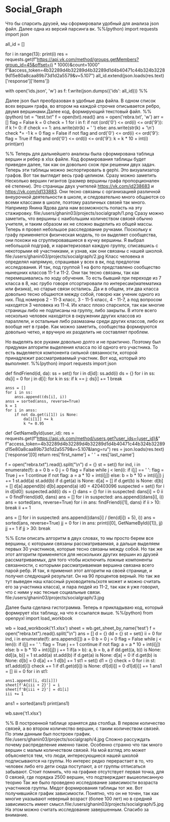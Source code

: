 # Social_Graph
Что бы спарсить друзей, мы сформировали удобный для анализа json файл. Далее одна из версий парсинга вк.
%%(python)
import requests
import json

all_id = []

for i in range(13):
    print(i)
    res = requests.get(f"https://api.vk.com/method/groups.getMembers?group_id=45&offset={i * 1000}&count=1000"
                       f"&access_token=4b32289d4b32289d4b32289d1d4b40471c44b324b32289d15e80a8caa89b73d1d2a5579&v=5.107")
    all_id.extend(json.loads(res.text)['response']['items'])

with open('ids.json', 'w') as f:
    f.write(json.dumps({'ids': all_id}))
%%

Далее json был преобразован в удобные два файла. В одном список всех вершин графа, во втором на каждой строчке описывается ребро, двумя вершинами.Далее код, формирующий текстовый файл.
%%(python)
txt = "test.txt"
f = open(txt).read()
ans = open('rebra.txt', 'w')
arr = []
flag = False
k = 0
check = 1
for i in f:
    if not (ord('0') <= ord(i) <= ord('9')):
        if k != 0:
            if check == 1:
                ans.write(str(k) + ' ')
            else:
                ans.write(str(k) + '\n')
            check *= -1
        k = 0
        flag = False
    if not flag and ord('0') <= ord(i) <= ord('9'):
        flag = True
    if flag and ord('0') <= ord(i) <= ord('9'):
        k = k * 10 + int(i)
print(arr)

%%
Теперь для дальнейшего анализы была сформирована таблица вершин и ребер в xlsx файле. Код формирования таблицы будет приведен далее, так как он довольно схож при решении двух задач. Теперь эти таблицы можно экспортировать в gephi. Это визуализатор графов. Вот так выглядит весь граф целиком. Сразу можно заметить Несколько вершин гигантов (размер вершины графа пропорционален её степени). Это страницы двух учителей https://vk.com/id238683 и  https://vk.com/id133883. Они тесно связаны с организацией различной внеурочной деятельности в школе, и следовательно много общаются со всеми классами в школе, поэтому различных связей так много. Например Янина Ядова дала нам возможность попасть на эту стажировку. 
file:/users/ghanin03/projects/socialgraph/1.png
Сразу можно заметить, что вершины с наибольшим количеством связей обычно учителя, и таким образом их не сложно выделить из общей массы. 
Теперь я провел небольшое расследование ручками. Поскольку к графу применяется физическая модель, то он выделяет сообщества, они похожи на сгруппировавшиеся в кучку вершины. Я выбрал небольшой подграф, и характеризовал каждую группу, списавшись с некоторыми её участниками, и узнав, как они связаны с нашей школой.
file:/users/ghanin03/projects/socialgraph/2.jpg
Класс человека я определял напрямую, спрашивая у всех в вк, под предлогом исследования. И так, под группой 1 на фото представлено сообщество нынешних классов 11-1 и 11-2. Они так тесно связаны, так как перемешивались по ходу обучения. То есть бывший при переходе из 7 класса в 8, нас грубо говоря отсортировали по интересам(математика или физика), но старые связи остались. Да и в общем, эти два класса довольно тесно общаются между собой, говорю как ученик одного из них. Под номеров 2 - 11-3 класс, 3 - 11-5 класс, 4 - 11-7, а под вопросом находятся 3 человека из 11-4. Их класс плохо спарсился, так как многие страницы либо не подписаны на группу, либо закрыты. В итоге всего несколько человек находятся в окружении других классов из параллели, и остальные либо размазаны среди других классов, либо их вообще нет в графе. Как можно заметить, сообщества формируются довольно четко, и вручную их разделить не составляет проблем. 

Но выделять все руками довольно долго и не практично. Поэтому был придуман алгоритм выделения класса по id одного его участника. То есть выделяется компонента сильной связанности, которой принадлежит рассматриваемый участник. Вот код, который это выполняет.
%%(python)
import requests
import json


def findFriend(id, da):
    ss = set()
    for i in d[id]:
        ss.add(i)
    ds = {}
    for i in ss:
        ds[i] = 0
        for j in d[i]:
            for k in ss:
                if k == j:
                    ds[i] += 1
                    break

    anss = []
    for i in ss:
        anss.append((ds[i], i))
    anss = sorted(anss, reverse=True)
    k = 1
    for i in anss:
        if not da.get(i[1]) is None:
            da[i[1]] += k
            k *= 0.95


def GetNameById(user_id):
    res = requests.get(f"https://api.vk.com/method/users.get?user_ids={user_id}&"
                       f"access_token=4b32289d4b32289d4b32289d1d4b40471c44b324b32289d15e80a8caa89b73d1d2a5579&v=5.107&lang=ru")
    res = json.loads(res.text)['response'][0]
    return res['first_name'] + ' ' + res['last_name']


f = open("rebra.txt").read().split("\n")
d = {}
st = set()
for ind, i in enumerate(f):
    a = 0
    b = 0
    j = 0
    flag = False
    while j < len(i):
        if i[j] == ' ':
            flag = True
            j += 1
            continue
        if not flag:
            a = a * 10 + int(i[j])
        else:
            b = b * 10 + int(i[j])
        j += 1
    st.add(a)
    st.add(b)
    if d.get(a) is None:
        d[a] = []
    if d.get(b) is None:
        d[b] = []
    d[a].append(b)
    d[b].append(a)
id0 = 420403096
suspected = set()
for i in d[id0]:
    suspected.add(i)
ds = {}
dans = {}
for i in suspected:
    dans[i] = 0
ii = 0
findFriend(id0, dans)
ans = []
for i in suspected:
    ans.append((dans[i], i))
ans = sorted(ans, reverse=True)
for i in ans:
    findFriend(i[1], dans)
    if ii > 10:
        break
    ii += 1

ans = []
for i in suspected:
    ans.append((dans[i] / (len(d[i]) + 5), i))
ans = sorted(ans, reverse=True)
jj = 0
for i in ans:
    print(i[0], GetNameById(i[1]), jj)
    jj += 1
    if jj > 30:
        break


%%
Если описать алгоритм в двух словах, то мы просто берем все вершины, с которыми связаны рассматриваемая, а дальше выделяем первых 30 участников, которые тесно связаны между собой. Но так же этот алгоритм применяется для нескольких других вершин из друзей рассматриваемых, для того чтобы исключить ложные компоненты связанности, с которыми рассматриваемая вершина связана всего парой ребр.
И так, я применил этот алгоритм на своей странице, и получил следующий результат. Он на 90 процентов верный. Но так же тут выведен наш классный руководитель(хотя может и можно считать его за участника класса), и пара людей из 11-2, так как я уже говорил, что с ними у нас тесные социальные связи.
file:/users/ghanin03/projects/socialgraph/3.jpg

Далее была сделана гистограмма. Теперь я прикладываю код, который формирует xlsx таблицу, на что я ссылался выше.
%%(python)
from openpyxl import load_workbook

wb = load_workbook('t1.xlsx')
sheet = wb.get_sheet_by_name('test')
f = open("rebra.txt").read().split("\n")
ans = []
d = {}
dd = {}
st = set()
ii = 0
for ind, i in enumerate(f):
    ans.append([])
    a = 0
    b = 0
    j = 0
    flag = False
    while j < len(i):
        if i[j] == ' ':
            flag = True
            j += 1
            continue
        if not flag:
            a = a * 10 + int(i[j])
        else:
            b = b * 10 + int(i[j])
        j += 1
    if(a > b):
        a, b = b, a
    if dd.get((a, b)) is None:
        dd[(a, b)] = 1
        st.add(a)
        st.add(b)
        if d.get(a) is None:
            d[a] = 0
        if d.get(b) is None:
            d[b] = 0
        d[a] += 1
        d[b] += 1
st1 = set()
d1 = {}
check = 0
for i in st:
    st1.add(d[i])
    check += 1
    if d1.get(d[i]) is None:
        d1[d[i]] = 0
    d1[d[i]] += 1
ans1 = []
iii = 0
for i in st1:

    ans1.append([i, d1[i]])
    sheet[f'A{iii + 2}'] = i
    sheet[f'B{iii + 2}'] = d1[i]
    iii += 1
ans1 = sorted(ans1)
print(ans1)

wb.save('t1.xlsx')

%%
В построенной таблице хранятся два столбца. В первом количество связей, а во втором количество вершин, с таким количеством связей. По этим данным был построен график.
file:/users/ghanin03/projects/socialgraph/4.jpg
Сложно рассуждать почему распределение именно такое. Особенно странно что так много вершин с малым количеством связей. На мой взгляд это может объясняется тем, что люди, интересующиеся нашей школой подписываются на группы. Но интерес редко перерастает в то, что человек либо его дети сюда поступают, а от группы отписаться забывают. Стоит помнить, что на графике отсутствует первая точка, для 0 связей, где порядка 2500 вершин, что подтверждает вышеописанную теорию
Так же было проведено исследование зависимости возраста участников группы. Медот формирования таблицы тот же. Вот получившийся график зависимости. Понятно, что он не точен, так как многие указывают неверный возраст (более 100 лет) но в средней зависимость имеет смысл.file:/users/ghanin03/projects/socialgraph/5.jpg
На этом можно считать исследование завершенным. Спасибо за внимание.
